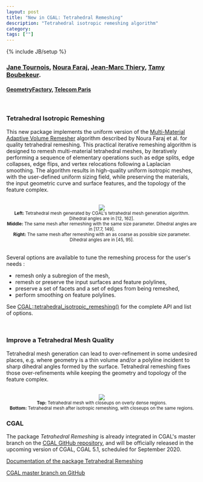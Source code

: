 ```yaml
---
layout: post
title: "New in CGAL: Tetrahedral Remeshing"
description: "Tetrahedral isotropic remeshing algorithm"
category:
tags: [""]
---
```

{% include JB/setup %}

<h3><a href="https://geometryfactory.com/who-we-are/">Jane Tournois</a>,
<a href="https://www.lirmm.fr/~nfaraj/">Noura Faraj</a>,
<a href="https://perso.telecom-paristech.fr/jthiery/">Jean-Marc Thiery</a>,
<a href="https://perso.telecom-paristech.fr/boubek/">Tamy Boubekeur</a>.
</h3>
<h4><a href="https://geometryfactory.com/">GeometryFactory</a>, <a href="https://www.telecom-paris.fr/en/home">Telecom Paris</a></h4>
<br>

<h3>Tetrahedral Isotropic Remeshing</h3>

<p>This new package implements the uniform version of the
<a href="https://perso.telecom-paristech.fr/boubek/papers/MADVolumeRemesher/">Multi-Material Adaptive Volume Remesher</a>
algorithm described by Noura Faraj et al. for quality tetrahedral remeshing. This practical iterative remeshing algorithm
is designed to remesh multi-material tetrahedral meshes, by iteratively performing a sequence of elementary operations
such as edge splits, edge collapses, edge flips, and vertex relocations following a Laplacian smoothing.
The algorithm results in high-quality uniform isotropic meshes, with the user-defined uniform sizing field,
while preserving the materials, the input geometric curve and surface features, and the topology of the feature complex.</p>

<br>
<div style="text-align:center;">
  <a href="../../../../images/Tet_remeshing_star.png"><img src="../../../../images/Tet_remeshing_star.png" style="max-width:80%"/></a><br>
<small><b>Left:</b> Tetrahedral mesh generated by CGAL's tetrahedral mesh generation algorithm. Dihedral angles are in [12, 162].<br>
            <b>Middle:</b> The same mesh after remeshing with the same size parameter. Dihedral angles are in [17.7, 149].<br>
            <b>Right:</b> The same mesh after remeshing with an as coarse as possible size parameter. Dihedral angles are in [45, 95].</small>
</div>

<br>Several options are available to tune the remeshing process for the user's needs :

- remesh only a subregion of the mesh,
- remesh or preserve the input surfaces and feature polylines,
- preserve a set of facets and a set of edges from being remeshed,
- perform smoothing on feature polylines.

<p>See <a href="https://cgal.geometryfactory.com/CGAL/doc/master/Tetrahedral_remeshing/group__PkgTetrahedralRemeshingRef.html#gae4686577872290e0335439edafb27a7b">CGAL::tetrahedral_isotropic_remeshing()</a> for the complete API and list of options.
</p>

<br>
<h3>Improve a Tetrahedral Mesh Quality</h3>
<p>
Tetrahedral mesh generation can lead to over-refinement in some undesired places, e.g. where geometry is a thin volume and/or a polyline
incident to sharp dihedral angles formed by the surface.
Tetrahedral remeshing fixes those over-refinements while keeping the geometry and topology of the feature complex.</p>

<br>
<div style="text-align:center;">
  <a href="../../../../images/Tet_remeshing_cheese_and_closups.png"><img src="../../../../images/Tet_remeshing_cheese_and_closups.png" style="max-width:80%"/></a><br>
<small><b>Top:</b> Tetrahedral mesh with closeups on overly dense regions.<br>
            <b>Bottom:</b> Tetrahedral mesh after isotropic remeshing, with closeups on the same regions.</small>
</div>


<h3>CGAL</h3>
<p>The package <em>Tetrahedral Remeshing</em> is already integrated in CGAL's master branch
on the <a href="https://github.com/CGAL/cgal/">CGAL GitHub repository</a>, and will be
officially released in the upcoming version of CGAL, CGAL 5.1, scheduled for September 2020.</p>

<i class="glyphicon glyphicon-book"></i>
<a href="https://cgal.geometryfactory.com/CGAL/doc/master/Tetrahedral_remeshing/index.html">Documentation of the package Tetrahedral Remeshing</a> <br>

<i class="glyphicon glyphicon-download"></i>
<a href="https://github.com/CGAL/cgal/tree/master">CGAL master branch on GitHub</a>
